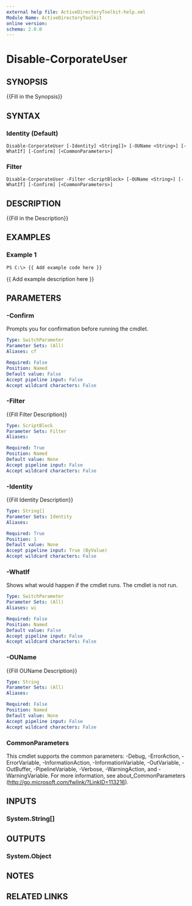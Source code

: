 ```yaml
---
external help file: ActiveDirectoryToolkit-help.xml
Module Name: ActiveDirectoryToolkit
online version:
schema: 2.0.0
---
```


# Disable-CorporateUser

## SYNOPSIS
{{Fill in the Synopsis}}

## SYNTAX

### Identity (Default)
```
Disable-CorporateUser [-Identity] <String[]> [-OUName <String>] [-WhatIf] [-Confirm] [<CommonParameters>]
```

### Filter
```
Disable-CorporateUser -Filter <ScriptBlock> [-OUName <String>] [-WhatIf] [-Confirm] [<CommonParameters>]
```

## DESCRIPTION
{{Fill in the Description}}

## EXAMPLES

### Example 1
```
PS C:\> {{ Add example code here }}
```

{{ Add example description here }}

## PARAMETERS

### -Confirm
Prompts you for confirmation before running the cmdlet.

```yaml
Type: SwitchParameter
Parameter Sets: (All)
Aliases: cf

Required: False
Position: Named
Default value: False
Accept pipeline input: False
Accept wildcard characters: False
```

### -Filter
{{Fill Filter Description}}

```yaml
Type: ScriptBlock
Parameter Sets: Filter
Aliases:

Required: True
Position: Named
Default value: None
Accept pipeline input: False
Accept wildcard characters: False
```

### -Identity
{{Fill Identity Description}}

```yaml
Type: String[]
Parameter Sets: Identity
Aliases:

Required: True
Position: 1
Default value: None
Accept pipeline input: True (ByValue)
Accept wildcard characters: False
```

### -WhatIf
Shows what would happen if the cmdlet runs.
The cmdlet is not run.

```yaml
Type: SwitchParameter
Parameter Sets: (All)
Aliases: wi

Required: False
Position: Named
Default value: False
Accept pipeline input: False
Accept wildcard characters: False
```

### -OUName
{{Fill OUName Description}}

```yaml
Type: String
Parameter Sets: (All)
Aliases:

Required: False
Position: Named
Default value: None
Accept pipeline input: False
Accept wildcard characters: False
```

### CommonParameters
This cmdlet supports the common parameters: -Debug, -ErrorAction, -ErrorVariable, -InformationAction, -InformationVariable, -OutVariable, -OutBuffer, -PipelineVariable, -Verbose, -WarningAction, and -WarningVariable. For more information, see about_CommonParameters (http://go.microsoft.com/fwlink/?LinkID=113216).

## INPUTS

### System.String[]

## OUTPUTS

### System.Object

## NOTES

## RELATED LINKS
